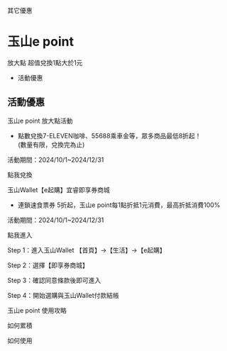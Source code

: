 其它優惠

# 玉山e point  

放大點 超值兌換1點大於1元

  * 活動優惠

## 活動優惠

玉山e point 放大點活動

  * 點數兌換7-ELEVEN咖啡、55688乘車金等，眾多商品最低8折起！  
(數量有限，兌換完為止)

活動期間：2024/10/1~2024/12/31

點我兌換

玉山Wallet【e起購】宜睿即享券商城

  * 連鎖速食票券 5折起，玉山e point每1點折抵1元消費，最高折抵消費100%

活動期間：2024/10/1~2024/12/31

點我進入

Step 1：進入玉山Wallet 【首頁】→【生活】→【e起購】

Step 2：選擇【即享券商城】

Step 3：確認同意條款後即可進入

Step 4：開始選購與玉山Wallet付款結帳

玉山e point 使用攻略

如何累積

如何使用

